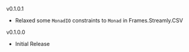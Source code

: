 v0.1.0.1
* Relaxed some ```MonadIO``` constraints to ```Monad``` in Frames.Streamly.CSV

v0.1.0.0
* Initial Release
